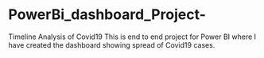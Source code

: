 # PowerBi_dashboard_Project-
Timeline Analysis of Covid19
This is end to end project for Power BI where I have created the dashboard showing spread of Covid19 cases. 
